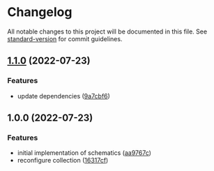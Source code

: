 # Changelog

All notable changes to this project will be documented in this file. See [standard-version](https://github.com/conventional-changelog/standard-version) for commit guidelines.

## [1.1.0](https://github.com/brulex/linters/compare/v1.0.0...v1.1.0) (2022-07-23)


### Features

* update dependencies ([9a7cbf6](https://github.com/brulex/linters/commit/9a7cbf6b2972cbc95b189b28ef17b974cffc9430))

## 1.0.0 (2022-07-23)


### Features

* initial implementation of schematics ([aa9767c](https://github.com/brulex/linters/commit/aa9767c2178ebe1a3d3301661e34f372f68364cc))
* reconfigure collection ([16317cf](https://github.com/brulex/linters/commit/16317cf4e43fd5f71c7813a36f7ea54f80664893))
